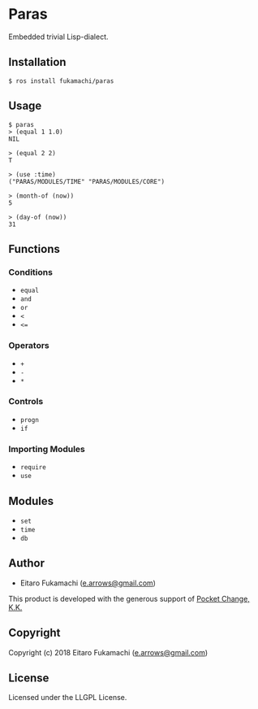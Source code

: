 # Paras

Embedded trivial Lisp-dialect.

## Installation

```
$ ros install fukamachi/paras
```

## Usage

```
$ paras
> (equal 1 1.0)
NIL

> (equal 2 2)
T

> (use :time)
("PARAS/MODULES/TIME" "PARAS/MODULES/CORE")

> (month-of (now))
5

> (day-of (now))
31
```

## Functions

### Conditions

- `equal`
- `and`
- `or`
- `<`
- `<=`

### Operators

- `+`
- `-`
- `*`

### Controls

- `progn`
- `if`

### Importing Modules

- `require`
- `use`

## Modules

- `set`
- `time`
- `db`

## Author

* Eitaro Fukamachi (e.arrows@gmail.com)

This product is developed with the generous support of [Pocket Change, K.K.](https://www.pocket-change.jp/)

## Copyright

Copyright (c) 2018 Eitaro Fukamachi (e.arrows@gmail.com)

## License

Licensed under the LLGPL License.
